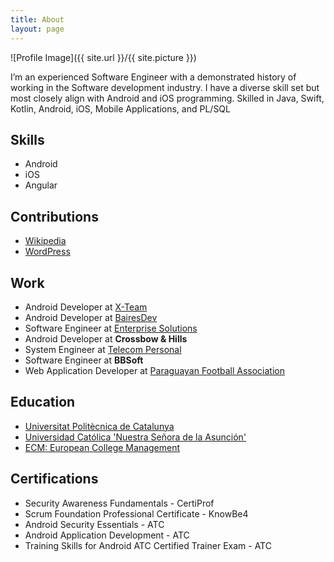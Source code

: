 ```yaml
---
title: About
layout: page
---
```

![Profile Image]({{ site.url }}/{{ site.picture }})

<p>I’m an experienced Software Engineer with a demonstrated history of working in the Software development industry. 
I have a diverse skill set but most closely align with Android and iOS programming.
Skilled in Java, Swift, Kotlin, Android, iOS, Mobile Applications, and PL/SQL</p>

<h2>Skills</h2>

<ul class="skill-list">
	<li>Android</li>
	<li>iOS</li>
	<li>Angular</li>
</ul>

<h2>Contributions</h2>

<ul>
	<li><a href="https://github.com/wikimedia/apps-android-wikipedia/commits?author=jorgecasariego">Wikipedia</a></li>
	<li><a href="https://github.com/wordpress-mobile/WordPress-Android/commits?author=jorgecasariego">WordPress</a></li>
</ul>

<h2>Work</h2>

<ul>
	<li>Android Developer at <a href="https://x-team.com">X-Team</a></li>
	<li>Android Developer at <a href="https://www.bairesdev.com">BairesDev</a></li>
	<li>Software Engineer at <a href="https://www.linkedin.com/company/enterprise-solutions-py/">Enterprise Solutions</a></li>
	<li>Android Developer at <b>Crossbow & Hills</b></li>
	<li>System Engineer at <a href="https://www.personal.com.py">Telecom Personal</a></li>
	<li>Software Engineer at <b>BBSoft</b></li>
	<li>Web Application Developer at <a href="https://www.apf.org.py">Paraguayan Football Association</a></li>

</ul>

<h2>Education</h2>

<ul>
	<li><a href="https://www.linkedin.com/school/universitat-politecnica-de-catalunya/">Universitat Politècnica de Catalunya</a></li>
	<li><a href="https://www.linkedin.com/school/unicatolicapy/">Universidad Católica 'Nuestra Señora de la Asunción'</a></li>
	<li><a href="https://www.linkedin.com/school/ecm-european-college-management/about/">ECM: European College Management</a></li>
</ul>

<h2>Certifications</h2>

<ul>
	<li>Security Awareness Fundamentals - CertiProf</li>
	<li>Scrum Foundation Professional Certificate - KnowBe4</li>
	<li>Android Security Essentials - ATC</li>
	<li>Android Application Development - ATC</li>
	<li>Training Skills for Android ATC Certified Trainer Exam - ATC</li>
</ul>
